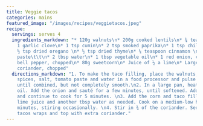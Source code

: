 ```yaml
---
title: Veggie tacos
categories: mains
featured_image: "/images/recipes/veggietacos.jpeg"
recipe:
  servings: serves 4
  ingredients_markdown: "* 120g walnuts\n* 200g cooked lentils\n* ¾ teaspoon sea salt\n*
    1 garlic clove\n* 1 tsp cumin\n* 2 tsp smoked paprika\n* 1 tsp chilli powder\n*
    ½ tsp dried oregano \n* ½ tsp dried thyme\n* ¼ teaspoon cinnamon \n* 2 tbsp tomato
    paste\t\t\n* 2 tbsp water\n* 1 tbsp vegetable oil\n* 1 red onion, chopped\n* 1
    bell pepper, chopped\n* 80g sweetcorn\n* Juice of ½ a lime\n* Large handful fresh
    coriander, chopped"
  directions_markdown: "1. To make the taco filling, place the walnuts, lentils, garlic,
    spices, salt, tomato paste and water in a food processor and pulse for a few seconds
    until combined, but not completely smooth.\n2. In a large pan, heat the vegetable
    oil. Add the onion and sauté for a few minutes, until softened. Add the pepper
    and continue to cook for 5 minutes. \n3. Add the corn and taco filling. Add the
    lime juice and another tbsp water as needed. Cook on a medium-low heat for 10
    minutes, stiring occasionally. \n4. Stir in ¾ of the coriander. Serve in warmed
    tacos wraps and top with extra coriander."
---
```

